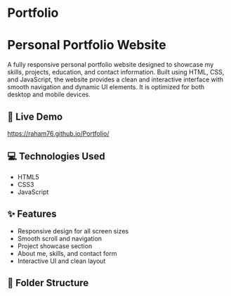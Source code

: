 # Portfolio
# Personal Portfolio Website

A fully responsive personal portfolio website designed to showcase my skills, projects, education, and contact information. Built using HTML, CSS, and JavaScript, the website provides a clean and interactive interface with smooth navigation and dynamic UI elements. It is optimized for both desktop and mobile devices.

## 🔗 Live Demo
https://raham76.github.io/Portfolio/

## 💻 Technologies Used
- HTML5  
- CSS3  
- JavaScript  

## ✨ Features
- Responsive design for all screen sizes  
- Smooth scroll and navigation  
- Project showcase section  
- About me, skills, and contact form  
- Interactive UI and clean layout

## 📂 Folder Structure
